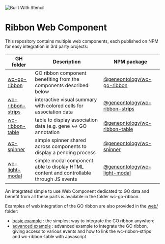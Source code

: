 ![Built With Stencil](https://img.shields.io/badge/-Built%20With%20Stencil-16161d.svg?logo=data%3Aimage%2Fsvg%2Bxml%3Bbase64%2CPD94bWwgdmVyc2lvbj0iMS4wIiBlbmNvZGluZz0idXRmLTgiPz4KPCEtLSBHZW5lcmF0b3I6IEFkb2JlIElsbHVzdHJhdG9yIDE5LjIuMSwgU1ZHIEV4cG9ydCBQbHVnLUluIC4gU1ZHIFZlcnNpb246IDYuMDAgQnVpbGQgMCkgIC0tPgo8c3ZnIHZlcnNpb249IjEuMSIgaWQ9IkxheWVyXzEiIHhtbG5zPSJodHRwOi8vd3d3LnczLm9yZy8yMDAwL3N2ZyIgeG1sbnM6eGxpbms9Imh0dHA6Ly93d3cudzMub3JnLzE5OTkveGxpbmsiIHg9IjBweCIgeT0iMHB4IgoJIHZpZXdCb3g9IjAgMCA1MTIgNTEyIiBzdHlsZT0iZW5hYmxlLWJhY2tncm91bmQ6bmV3IDAgMCA1MTIgNTEyOyIgeG1sOnNwYWNlPSJwcmVzZXJ2ZSI%2BCjxzdHlsZSB0eXBlPSJ0ZXh0L2NzcyI%2BCgkuc3Qwe2ZpbGw6I0ZGRkZGRjt9Cjwvc3R5bGU%2BCjxwYXRoIGNsYXNzPSJzdDAiIGQ9Ik00MjQuNywzNzMuOWMwLDM3LjYtNTUuMSw2OC42LTkyLjcsNjguNkgxODAuNGMtMzcuOSwwLTkyLjctMzAuNy05Mi43LTY4LjZ2LTMuNmgzMzYuOVYzNzMuOXoiLz4KPHBhdGggY2xhc3M9InN0MCIgZD0iTTQyNC43LDI5Mi4xSDE4MC40Yy0zNy42LDAtOTIuNy0zMS05Mi43LTY4LjZ2LTMuNkgzMzJjMzcuNiwwLDkyLjcsMzEsOTIuNyw2OC42VjI5Mi4xeiIvPgo8cGF0aCBjbGFzcz0ic3QwIiBkPSJNNDI0LjcsMTQxLjdIODcuN3YtMy42YzAtMzcuNiw1NC44LTY4LjYsOTIuNy02OC42SDMzMmMzNy45LDAsOTIuNywzMC43LDkyLjcsNjguNlYxNDEuN3oiLz4KPC9zdmc%2BCg%3D%3D&colorA=16161d&style=flat-square)

# Ribbon Web Component

This repository contains multiple web components, each published on NPM for easy integration in 3rd party projects:


| GH folder | Description | NPM package |
| ------------- | ------------- | ------------- |
| [wc-go-ribbon](https://github.com/geneontology/wc-ribbon/tree/master/wc-go-ribbon) | GO ribbon component benefiting from the components described below |  [@geneontology/wc-go-ribbon](https://www.npmjs.com/package/@geneontology/wc-go-ribbon) |
| [wc-ribbon-strips](https://github.com/geneontology/wc-ribbon/tree/master/wc-ribbon-strips) | interactive visual summary with colored cells for association data | [@geneontology/wc-ribbon-strips](https://www.npmjs.com/package/@geneontology/wc-ribbon-strips) |
|  [wc-ribbon-table](https://github.com/geneontology/wc-ribbon/tree/master/wc-ribbon-table) |  table to display association data (e.g. gene <-> GO annotation | [@geneontology/wc-ribbon-table](https://www.npmjs.com/package/@geneontology/wc-ribbon-table)  |
|  [wc-spinner](https://github.com/geneontology/wc-ribbon/tree/master/wc-spinner) | simple spinner shared across components to display a pending process  |  [@geneontology/wc-spinner](https://www.npmjs.com/package/@geneontology/wc-spinner) |
|  [wc-light-modal](https://github.com/geneontology/wc-ribbon/tree/master/wc-light-modal) | simple modal component able to display HTML content and controllable through JS events  | [@geneontology/wc-light-modal](https://www.npmjs.com/package/@geneontology/wc-light-modal) |


An integrated simple to use Web Component dedicated to GO data and benefit from all these parts is available in the folder wc-go-ribbon.

Examples of web integration of the GO ribbon are also provided in the [web/](https://github.com/geneontology/wc-ribbon/tree/master/web) folder:
- [basic example](https://github.com/geneontology/wc-ribbon/blob/master/web/basic-go-ribbon.html) : the simplest way to integrate the GO ribbon anywhere
- [advanced example](https://github.com/geneontology/wc-ribbon/blob/master/web/advanced-go-ribbon.html) : advanced example to integrate the GO ribbon, giving access to various events and how to link the wc-ribbon-strips and wc-ribbon-table with Javascript
